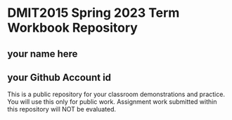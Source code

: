 # DMIT2015 Spring 2023 Term Workbook Repository

## your name here

## your Github Account id

This is a public repository for your classroom demonstrations and practice. You will use this only for public work. Assignment work submitted within this repository will NOT be evaluated.

